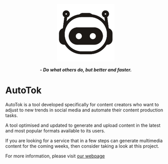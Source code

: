 
<p align="center">
  <img src="https://github.com/autotok/.github/blob/main/img/autotok.png" alt="AutoTok Logo" widht="180" height="180"/>
</p>

<p align="center">
    <b><i>- Do what others do, but better and faster.</i></b>
</p>

# AutoTok

AutoTok is a tool developed specifically for content creators who want to adjust to new trends in social media and automate their content production tasks.

A tool optimised and updated to generate and upload content in the latest and most popular formats available to its users.

If you are looking for a service that in a few steps can generate multimedia content for the coming weeks, then consider taking a look at this project.

For more information, please visit [our webpage](WIP)

